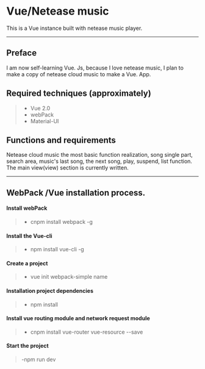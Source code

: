# Vue/Netease music

This is a Vue instance built with netease music player.

-----------

## Preface

I am now self-learning Vue. Js, because I love netease music, I plan to make a copy of netease cloud music to make a Vue. App.

## Required techniques (approximately)

>- Vue 2.0
>- webPack
>- Material-UI

## Functions and requirements

Netease cloud music the most basic function realization, song single part, search area, music's last song, the next song, play, suspend, list function. The main view(view) section is currently written.

-------

## WebPack /Vue installation process.

#### Install webPack

>- cnpm install webpack -g

#### Install the Vue-cli

>- npm install vue-cli -g

#### Create a project

>- vue init webpack-simple name

#### Installation project dependencies

>- npm install

#### Install vue routing module and network request module

>- cnpm install vue-router vue-resource --save

#### Start the project

>-npm run dev